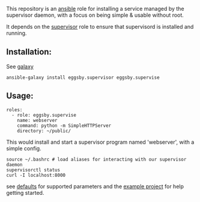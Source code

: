 This repository is an [ansible](http://ansibleworks.com) role for installing a service managed by the supervisor daemon, with a focus on being simple & usable without root.

It depends on the [supervisor](https://github.com/eggsby/ansible-supervisor) role to ensure that supervisord is installed and running.

## Installation:
See [galaxy](https://galaxy.ansibleworks.com)

    ansible-galaxy install eggsby.supervisor eggsby.supervise

## Usage:

    roles:
      - role: eggsby.supervise
        name: webserver
        command: python -m SimpleHTTPServer
        directory: ~/public/

This would install and start a supervisor program named 'webserver', with a simple config.

    source ~/.bashrc # load aliases for interacting with our supervisor daemon
    supervisorctl status
    curl -I localhost:8000

see [defaults](https://github.com/eggsby/ansible-supervisor/blob/master/defaults/main.yaml) for supported parameters and the [example project](https://github.com/eggsby/ansible-supervisor-example) for help getting started.
